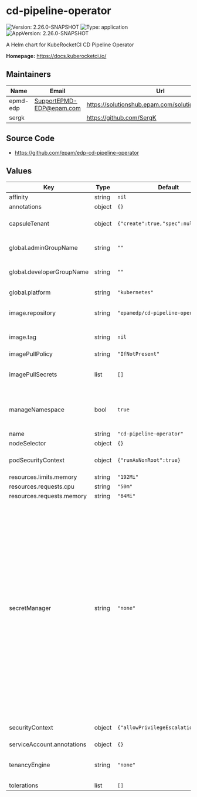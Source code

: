 # cd-pipeline-operator

![Version: 2.26.0-SNAPSHOT](https://img.shields.io/badge/Version-2.26.0--SNAPSHOT-informational?style=flat-square) ![Type: application](https://img.shields.io/badge/Type-application-informational?style=flat-square) ![AppVersion: 2.26.0-SNAPSHOT](https://img.shields.io/badge/AppVersion-2.26.0--SNAPSHOT-informational?style=flat-square)

A Helm chart for KubeRocketCI CD Pipeline Operator

**Homepage:** <https://docs.kuberocketci.io/>

## Maintainers

| Name | Email | Url |
| ---- | ------ | --- |
| epmd-edp | <SupportEPMD-EDP@epam.com> | <https://solutionshub.epam.com/solution/kuberocketci> |
| sergk |  | <https://github.com/SergK> |

## Source Code

* <https://github.com/epam/edp-cd-pipeline-operator>

## Values

| Key | Type | Default | Description |
|-----|------|---------|-------------|
| affinity | string | `nil` |  |
| annotations | object | `{}` |  |
| capsuleTenant | object | `{"create":true,"spec":null}` | Required tenancyEngine: capsule. Specify Capsule Tenant specification for Environments. |
| global.adminGroupName | string | `""` | specify the admin OIDC group name. If empty, default {{ .Release.Namespace }}-oidc-admins. |
| global.developerGroupName | string | `""` | specify the developer OIDC group name. If empty, default {{ .Release.Namespace }}-oidc-developers. |
| global.platform | string | `"kubernetes"` | platform type that can be "kubernetes" or "openshift" |
| image.repository | string | `"epamedp/cd-pipeline-operator"` | KubeRocketCI cd-pipeline-operator Docker image name. The released image can be found on [Dockerhub](https://hub.docker.com/r/epamedp/cd-pipeline-operator) |
| image.tag | string | `nil` | KubeRocketCI cd-pipeline-operator Docker image tag. The released image can be found on [Dockerhub](https://hub.docker.com/r/epamedp/cd-pipeline-operator/tags) |
| imagePullPolicy | string | `"IfNotPresent"` |  |
| imagePullSecrets | list | `[]` | Optional array of imagePullSecrets containing private registry credentials # Ref: https://kubernetes.io/docs/tasks/configure-pod-container/pull-image-private-registry |
| manageNamespace | bool | `true` | should the operator manage(create/delete) namespaces for stages Refer to the guide for managing namespace (https://docs.kuberocketci.io/docs/operator-guide/auth/namespace-management) |
| name | string | `"cd-pipeline-operator"` | component name |
| nodeSelector | object | `{}` |  |
| podSecurityContext | object | `{"runAsNonRoot":true}` | Pod Security Context Ref: https://kubernetes.io/docs/tasks/configure-pod-container/security-context/ |
| resources.limits.memory | string | `"192Mi"` |  |
| resources.requests.cpu | string | `"50m"` |  |
| resources.requests.memory | string | `"64Mi"` |  |
| secretManager | string | `"none"` | Flag indicating whether the operator should manage secrets for stages. This parameter controls the provisioning of the 'regcred' secret within deployed environments, facilitating access to private container registries. Set the parameter to "none" under the following conditions:   - If 'global.dockerRegistry.type=ecr' and IRSA is enabled, or   - If 'global.dockerRegistry.type=openshift'. For private registries, choose the most appropriate method to provide credentials to deployed environments. Refer to the guide for managing container registries (https://docs.kuberocketci.io/docs/user-guide/manage-container-registries). Possible values: own/eso/none.   - own: Copies the secret once from the parent namespace, without subsequent reconciliation. If updated in the parent namespace, manual updating in all created namespaces is required.   - eso: The secret will be managed by the External Secrets Operator (requires installation and configuration in the cluster: https://docs.kuberocketci.io/docs/operator-guide/secrets-management/install-external-secrets-operator).   - none: Disables secrets management logic. |
| securityContext | object | `{"allowPrivilegeEscalation":false}` | Container Security Context Ref: https://kubernetes.io/docs/tasks/configure-pod-container/security-context/ |
| serviceAccount.annotations | object | `{}` |  |
| tenancyEngine | string | `"none"` | defines the type of the tenant engine that can be "none" or "capsule"; for Stages with external cluster tenancyEngine will be ignored |
| tolerations | list | `[]` |  |

